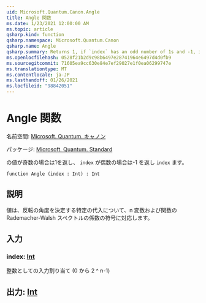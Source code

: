 ```yaml
---
uid: Microsoft.Quantum.Canon.Angle
title: Angle 関数
ms.date: 1/23/2021 12:00:00 AM
ms.topic: article
qsharp.kind: function
qsharp.namespace: Microsoft.Quantum.Canon
qsharp.name: Angle
qsharp.summary: Returns 1, if `index` has an odd number of 1s and -1, if `index` has an even number of 1s.
ms.openlocfilehash: 0528f21b2d9c98b6497e28741964e6497d4d0fb9
ms.sourcegitcommit: 71605ea9cc630e84e7ef29027e1f0ea06299747e
ms.translationtype: MT
ms.contentlocale: ja-JP
ms.lasthandoff: 01/26/2021
ms.locfileid: "98842051"
---
```

# <a name="angle-function"></a>Angle 関数

名前空間: [Microsoft. Quantum. キャノン](xref:Microsoft.Quantum.Canon)

パッケージ: [Microsoft. Quantum. Standard](https://nuget.org/packages/Microsoft.Quantum.Standard)


の値が奇数の場合は1を返し、 `index` が偶数の場合は-1 を返し `index` ます。

```qsharp
function Angle (index : Int) : Int
```


## <a name="description"></a>説明

値は、反転の角度を決定する特定の代入について、n 変数および関数の Rademacher-Walsh スペクトルの係数の符号に対応します。

## <a name="input"></a>入力

### <a name="index--int"></a>index: [Int](xref:microsoft.quantum.lang-ref.int)

整数としての入力割り当て (0 から 2 ^ n-1)



## <a name="output--int"></a>出力: [Int](xref:microsoft.quantum.lang-ref.int)

